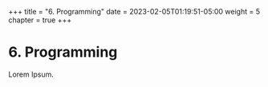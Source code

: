 +++
title = "6. Programming"
date = 2023-02-05T01:19:51-05:00
weight = 5
chapter = true
+++

# 6. Programming

Lorem Ipsum.
